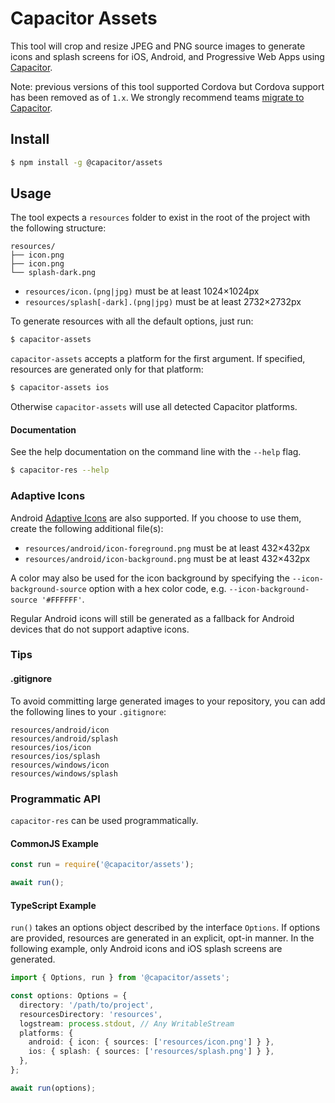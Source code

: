 # Capacitor Assets

This tool will crop and resize JPEG and PNG source images to generate icons and splash screens for iOS, Android, and Progressive Web Apps using [Capacitor](https://capacitorjs.com/).

Note: previous versions of this tool supported Cordova but Cordova support has been removed as of `1.x`. We strongly recommend teams [migrate to Capacitor](https://capacitorjs.com/docs/cordova/migrating-from-cordova-to-capacitor).

## Install

```bash
$ npm install -g @capacitor/assets
```

## Usage

The tool expects a `resources` folder to exist in the root of the project with the following structure:

```
resources/
├── icon.png
├── icon.png
└── splash-dark.png
```

- `resources/icon.(png|jpg)` must be at least 1024×1024px
- `resources/splash[-dark].(png|jpg)` must be at least 2732×2732px

To generate resources with all the default options, just run:

```bash
$ capacitor-assets
```

`capacitor-assets` accepts a platform for the first argument. If specified, resources are generated only for that platform:

```bash
$ capacitor-assets ios
```

Otherwise `capacitor-assets` will use all detected Capacitor platforms.

#### Documentation

See the help documentation on the command line with the `--help` flag.

```bash
$ capacitor-res --help
```

### Adaptive Icons

Android [Adaptive Icons](https://developer.android.com/guide/practices/ui_guidelines/icon_design_adaptive) are also supported. If you choose to use them, create the following additional file(s):

- `resources/android/icon-foreground.png` must be at least 432×432px
- `resources/android/icon-background.png` must be at least 432×432px

A color may also be used for the icon background by specifying the `--icon-background-source` option with a hex color code, e.g. `--icon-background-source '#FFFFFF'`.

Regular Android icons will still be generated as a fallback for Android devices that do not support adaptive icons.

### Tips

#### .gitignore

To avoid committing large generated images to your repository, you can add the
following lines to your `.gitignore`:

```
resources/android/icon
resources/android/splash
resources/ios/icon
resources/ios/splash
resources/windows/icon
resources/windows/splash
```

### Programmatic API

`capacitor-res` can be used programmatically.

#### CommonJS Example

```js
const run = require('@capacitor/assets');

await run();
```

#### TypeScript Example

`run()` takes an options object described by the interface `Options`. If options are provided, resources are generated in an explicit, opt-in manner. In the following example, only Android icons and iOS splash screens are generated.

```ts
import { Options, run } from '@capacitor/assets';

const options: Options = {
  directory: '/path/to/project',
  resourcesDirectory: 'resources',
  logstream: process.stdout, // Any WritableStream
  platforms: {
    android: { icon: { sources: ['resources/icon.png'] } },
    ios: { splash: { sources: ['resources/splash.png'] } },
  },
};

await run(options);
```
